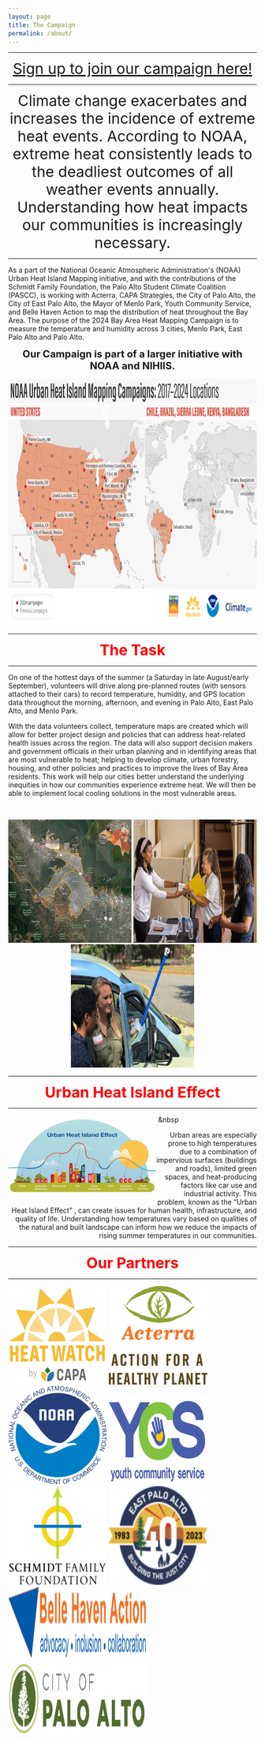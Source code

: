 ```yaml
---
layout: page
title: The Campaign
permalink: /about/
---
```


-------------------------------------------------------------------------------------------------------------------------------------------------------

<p align="center">
  <span style="color:red;font-size:30px;"><a href="https://docs.google.com/forms/d/e/1FAIpQLSefdzT36AMtDJTZoYf4KSVVTP8T2kH7KcHr3QkAhTYELuy9bg/viewform">Sign up to join our campaign here!</a>  </span>
</p>

-------------------------------------------------------------------------------------------------------------------------------------------------------

<p align="center">
<span style="font-size:30px;"> Climate change exacerbates and increases the incidence of extreme heat events. According to NOAA, extreme heat consistently leads to the deadliest outcomes of all weather events annually. Understanding how heat impacts our communities is increasingly necessary. </span>
</p>

------------------------------------------------------------------------------------------------------------------------------------------------------------------------------------------------------------------------------------------------------------------------------------------------------


As a part of the National Oceanic Atmospheric Administration's (NOAA) Urban Heat Island Mapping initiative, and with the contributions of the Schmidt Family Foundation, the Palo Alto Student Climate Coalition (PASCC), is working with Acterra, CAPA Strategies, the City of Palo Alto, the City of East Palo Alto, the Mayor of Menlo Park, Youth Community Service, and Belle Haven Action to map the distribution of heat throughout the Bay Area. The purpose of the 2024 Bay Area Heat Mapping Campaign is to measure the temperature and humidity across 3 cities, Menlo Park, East Palo Alto and Palo Alto.

<p align="center">
<span style="font-weight:700;font-size:20px"> Our Campaign is part of a larger initiative with NOAA and NIHIIS. </span>
</p>

<p align="center">
<img src="https://raw.githubusercontent.com/kmualim/bayareaheatmapping2024/master/images/urban_heat_campaign.png" height="500" width="800">
</p>

-----------------------------------------------------------------------------------------------------------------------------------------------

<p align="center">
<span style="color:red;font-weight:700;font-size:30px"> The Task </span>
</p>

-----------------------------------------------------------------------------------------------------------------------------------------------


On one of the hottest days of the summer (a Saturday in late August/early September), volunteers will drive along pre-planned routes (with sensors attached to their cars) to record temperature, humidity, and GPS location data throughout the morning, afternoon, and evening in Palo Alto, East Palo Alto, and Menlo Park.

With the data volunteers collect, temperature maps are created which will allow for better project design and policies that can address heat-related health issues across the region. The data will also support decision makers and government officials in their urban planning and in identifying areas that are most vulnerable to heat; helping to develop climate, urban forestry, housing, and other policies and practices to improve the lives of Bay Area residents. This work will help our cities better understand the underlying inequities in how our communities experience extreme heat. We will then be able to implement local cooling solutions in the most vulnerable areas.

<br> 

<p align='center'>
<img src="https://raw.githubusercontent.com/kmualim/bayareaheatmapping2024/master/images/mapped_regions.png" height="250" width="250" style="border: 20px white">
<img src="https://raw.githubusercontent.com/kmualim/bayareaheatmapping2024/master/images/progressive_church.jpeg" height="250" width="250" style="border: 20px white">
<img src="https://raw.githubusercontent.com/kmualim/bayareaheatmapping2024/master/images/sensor-image.jpeg" height="250" width="250" style="border: 20px white">
</p>

-----------------------------------------------------------------------------------------------------------------------------------------------

<p align="center">
<span style="color:red;font-weight:700;font-size:30px"> Urban Heat Island Effect </span>
</p>

-----------------------------------------------------------------------------------------------------------------------------------------------

<img src="https://raw.githubusercontent.com/kmualim/bayareaheatmapping2024/master/images/uhi-effect.png" align="left" height="170" width="300" style="border: 2px white"> &nbsp;&nbsp


<p align="right"> Urban areas are especially prone to high temperatures due to a combination of impervious surfaces (buildings and roads), limited green spaces, and  heat-producing factors like car use and industrial activity. This problem, known as the <bold>“Urban Heat Island Effect”</bold> , can create issues for human health, infrastructure, and quality of life. Understanding how temperatures vary based on qualities of the natural and built landscape can inform how we reduce the impacts of rising summer temperatures in our communities. 
</p>

-----------------------------------------------------------------------------------------------------------------------------------------------

<p align="center">
<span style="color:red;font-weight:700;font-size:30px"> Our Partners </span>
</p>

-----------------------------------------------------------------------------------------------------------------------------------------------

<p float="left">
  
  <img src="https://raw.githubusercontent.com/kmualim/bayareaheatmapping2024/master/images/heatwatch.png" height="200" width="200" style="border: 10px white">
  <img src="https://raw.githubusercontent.com/kmualim/bayareaheatmapping2024/master/images/Acterra.png" height="200" width="200" style="border: 10px white" >
  <img src="https://raw.githubusercontent.com/kmualim/bayareaheatmapping2024/master/images/NOAA.png" height="200" width="200" style="border: 10px white">
  <img src="https://raw.githubusercontent.com/kmualim/bayareaheatmapping2024/master/images/YCS.webp" height="180" width="200" style="border: 10px white">
  <img src="https://raw.githubusercontent.com/kmualim/bayareaheatmapping2024/master/images/schmidtlogo.png" height="200" width="200" style="border: 10px white">
  <img src="https://raw.githubusercontent.com/kmualim/bayareaheatmapping2024/master/images/east_pa.png" height="200" width="200" style="border: 10px white">
  <img src="https://raw.githubusercontent.com/kmualim/bayareaheatmapping2024/master/images/belle_haven.webp" height="150" width="280" style="border: 10px white">
  <img src="https://raw.githubusercontent.com/kmualim/bayareaheatmapping2024/master/images/palo_alto.png" height="150" width="280" style="border: 10px white">
  
</p>
